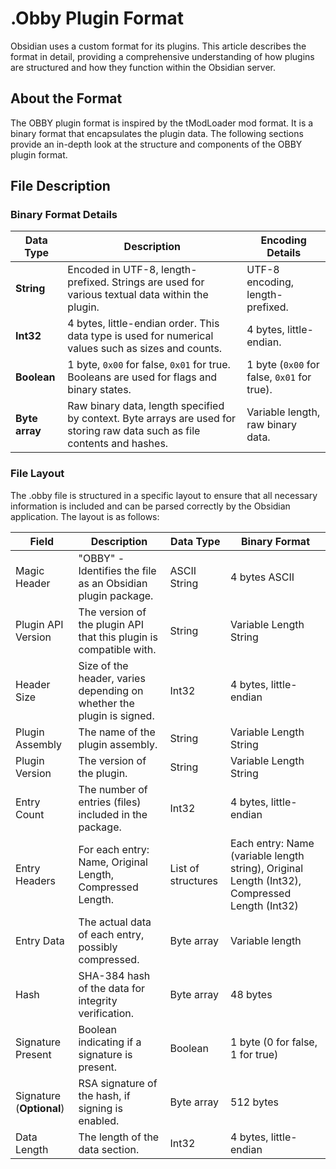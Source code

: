 # .Obby Plugin Format
Obsidian uses a custom format for its plugins. This article describes the format in detail, providing a comprehensive understanding of how plugins are structured and how they function within the Obsidian server.

## About the Format
The OBBY plugin format is inspired by the tModLoader mod format. It is a binary format that encapsulates the plugin data. The following sections provide an in-depth look at the structure and components of the OBBY plugin format.

## File Description

### Binary Format Details
| Data Type    | Description                                                                                     | Encoding Details                        |
|--------------|-------------------------------------------------------------------------------------------------|-----------------------------------------|
| **String**   | Encoded in UTF-8, length-prefixed. Strings are used for various textual data within the plugin. | UTF-8 encoding, length-prefixed.        |
| **Int32**    | 4 bytes, little-endian order. This data type is used for numerical values such as sizes and counts. | 4 bytes, little-endian.                 |
| **Boolean**  | 1 byte, `0x00` for false, `0x01` for true. Booleans are used for flags and binary states.        | 1 byte (`0x00` for false, `0x01` for true). |
| **Byte array** | Raw binary data, length specified by context. Byte arrays are used for storing raw data such as file contents and hashes. | Variable length, raw binary data.       |

### File Layout

The .obby file is structured in a specific layout to ensure that all necessary information is included and can be parsed correctly by the Obsidian application. The layout is as follows:

| Field               | Description                                                                 | Data Type          | Binary Format                                                                 |
|---------------------|-----------------------------------------------------------------------------|--------------------|-------------------------------------------------------------------------------|
| Magic Header        | "OBBY" - Identifies the file as an Obsidian plugin package.                 | ASCII String       | 4 bytes ASCII                                                                 |
| Plugin API Version  | The version of the plugin API that this plugin is compatible with.          | String             | Variable Length String                                                        |
| Header Size         | Size of the header, varies depending on whether the plugin is signed.       | Int32              | 4 bytes, little-endian                                                        |
| Plugin Assembly     | The name of the plugin assembly.                                            | String             | Variable Length String                                                        |
| Plugin Version      | The version of the plugin.                                                  | String             | Variable Length String                                                        |
| Entry Count         | The number of entries (files) included in the package.                      | Int32              | 4 bytes, little-endian                                                        |
| Entry Headers       | For each entry: Name, Original Length, Compressed Length.                   | List of structures | Each entry: Name (variable length string), Original Length (Int32), Compressed Length (Int32) |
| Entry Data          | The actual data of each entry, possibly compressed.                         | Byte array         | Variable length                                                               |
| Hash                | SHA-384 hash of the data for integrity verification.                        | Byte array         | 48 bytes                                                                      |
| Signature Present   | Boolean indicating if a signature is present.                               | Boolean            | 1 byte (0 for false, 1 for true)                                              |
| Signature (**Optional**) | RSA signature of the hash, if signing is enabled.                           | Byte array         | 512 bytes                                                                     |
| Data Length         | The length of the data section.                                             | Int32              | 4 bytes, little-endian                                                        |
